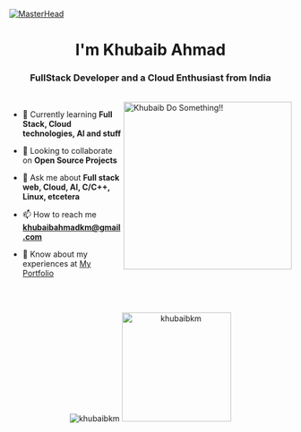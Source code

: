 [![MasterHead](https://www.pramukhdigital.com/wp-content/uploads/2018/07/New-PNC-Animated-Banners.gif)](https://playandpray.netlify.app)
<h1 align="center">I'm Khubaib Ahmad</h1>
<h3 align="center">FullStack Developer and a Cloud Enthusiast from India</h3><br>
<img align="right" alt="Khubaib Do Something!!" width="300" src="https://i.pinimg.com/originals/00/c5/37/00c537bdf08547f031540521892e5aa7.gif">


- 🌱 Currently learning **Full Stack, Cloud technologies, AI and stuff**

- 👯 Looking to collaborate on **Open Source Projects**

- 💬 Ask me about **Full stack web, Cloud, AI, C/C++, Linux, etcetera**

- 📫 How to reach me **khubaibahmadkm@gmail.com**

- 📄 Know about my experiences at <a href="http://khubaiblive.netlify.app/" target="_blank">My Portfolio</a>


<br><br>
<p align="center">
  <img src="https://github-readme-streak-stats.herokuapp.com/?user=khubaibkm" alt="khubaibkm" /> 
   <img width="195" src="https://github-readme-stats.vercel.app/api/top-langs?username=khubaibkm&show_icons=true&layout=compact" alt="khubaibkm" />
</p>





